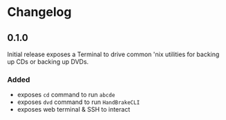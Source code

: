 # Changelog

## 0.1.0

Initial release exposes a Terminal to drive common 'nix utilities for backing up CDs or backing up DVDs.

### Added
- exposes `cd` command to run `abcde` 
- exposes `dvd` command to run `HandBrakeCLI`
- exposes web terminal & SSH to interact